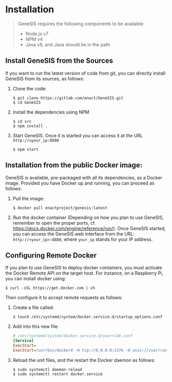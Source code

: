 # Installation

> GeneSIS requires the following components to be available:
>  - Node.js v7
>  - NPM v4
>  - Java v8, and Java should be in the path


## Install GeneSIS from the Sources

If you want to run the latest version of code from git, you can
directly install GeneSIS from its sources, as follows:

1.  Clone the code:

    ```console
    $ git clone https://gitlab.com/enact/GeneSIS.git
    $ cd GeneSIS
    ```

2.  Install the dependencies using NPM

    ```console
    $ cd src
    $ npm install .
    ```

3.  Start GeneSIS. Once it is started you can access it at the URL
    `http://uyour_ip:8880`

    ```console
    $ npm start
    ```

## Installation from the public Docker image:

GeneSIS is available, pre-packaged with all its dependencies, as a
Docker image. Provided you have Docker up and running, you can proceed
as follows:

1.  Pull the image:

    ```console
    $ docker pull enactproject/genesis:latest
    ```

2.  Run the docker container (Depending on how you plan to use
    GeneSIS, remember to open the proper ports,
    cf. https://docs.docker.com/engine/reference/run/). Once GeneSIS
    started, you can access the GeneSIS web interface from the URL:
    `http://<your_ip>:8880`, where `your_ip` stands for your IP
    address.


## Configuring Remote Docker

If you plan to use GeneSIS to deploy docker containers, you must
activate the Docker Remote API on the target host. For instance, on a
Raspberry Pi, you can install docker using:

```console
$ curl -sSL https://get.docker.com | sh
```

Then configure it to accept remote requests as follows:
1.  Create a file called:

    ```console
    $ touch /etc/systemd/system/docker.service.d/startup_options.conf
    ```

1.  Add into this new file:

    ```ini
    # /etc/systemd/system/docker.service.d/override.conf
    [Service]
    ExecStart=
    ExecStart=/usr/bin/dockerd -H tcp://0.0.0.0:2376 -H unix:///var/run/docker.sock
    ```

3.  Reload the unit files, and the restart the Docker daemon as follows:

    ```shell
    $ sudo systemctl daemon-reload
    $ sudo systemctl restart docker.service
    ```
